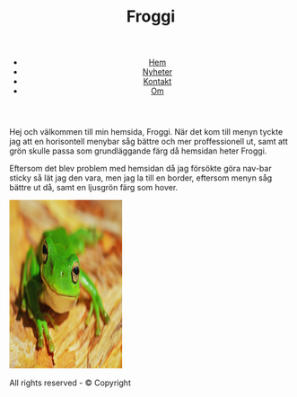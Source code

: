 <!DOCTYPE html>
<html>
<head>
    <title>Exempel 1 navigation bar</title>
<meta charset = "utf-8" />
<link href = "navigation.css" rel="stylesheet" type="text/css" />

</head>
<body>
    <div class="wrapper">
        <header class="header">
            <h1>Froggi</h1>
        </header>
        <header class="mainmenu">
            <ul>
                <li><a href="home.html">Hem</a></li>
                <li><a href="news.html">Nyheter</a></li>
                <li><a href="contacts.html">Kontakt</a></li>
                <li><a href="about.html">Om</a></li>
            </ul>
        </header>
        <div class="wrapper_2col">
            <div class="leftcol">
                <p>
                    Hej och välkommen till min hemsida, Froggi. När det kom till menyn tyckte jag att en horisontell menybar såg bättre och mer proffessionell ut, samt att grön skulle passa som grundläggande färg då hemsidan heter Froggi. 
                </p>
                </div><!--leftcol slutar-->
                <div class="rightcol">
                    <p>
                         Eftersom det blev problem med hemsidan då jag försökte göra nav-bar sticky så lät jag den vara, men jag la till en border, eftersom menyn såg bättre ut då, samt en ljusgrön färg som hover.
                    <p><img src="david-clode-2slBHG3HtdA-unsplash (1).jpg" height="300" width="201" alt="Foto" />
                    </p>
                    <div class="push"></div>
                    </div><!--rightcol slutar-->
                    </div><!--wrapper2col slutar-->
                    <footer class="footer">
                        <p>All rights reserved - &#169; Copyright</p>
                    </footer>
                </div><!--wrapper slutar-->
</body>
</html>
